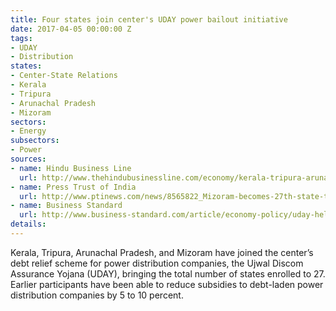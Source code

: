 ```yaml
---
title: Four states join center's UDAY power bailout initiative
date: 2017-04-05 00:00:00 Z
tags:
- UDAY
- Distribution
states:
- Center-State Relations
- Kerala
- Tripura
- Arunachal Pradesh
- Mizoram
sectors:
- Energy
subsectors:
- Power
sources:
- name: Hindu Business Line
  url: http://www.thehindubusinessline.com/economy/kerala-tripura-arunachal-pradesh-join-uday-scheme/article9606182.ece
- name: Press Trust of India
  url: http://www.ptinews.com/news/8565822_Mizoram-becomes-27th-state-to-join-UDAY-.html
- name: Business Standard
  url: http://www.business-standard.com/article/economy-policy/uday-helps-reduce-subsidy-dependence-of-power-discoms-117032901017_1.html
details: 
---
```


Kerala, Tripura, Arunachal Pradesh, and Mizoram have joined the center’s debt relief scheme for power distribution companies, the Ujwal Discom Assurance Yojana (UDAY), bringing the total number of states enrolled to 27. Earlier participants have been able to reduce subsidies to debt-laden power distribution companies by 5 to 10 percent.
